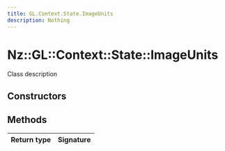 ```yaml
---
title: GL.Context.State.ImageUnits
description: Nothing
---
```


# Nz::GL::Context::State::ImageUnits

Class description

## Constructors


## Methods

| Return type | Signature |
| ----------- | --------- |
